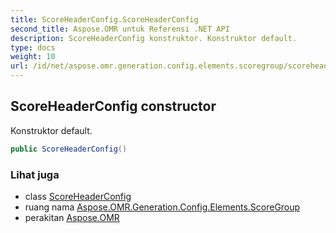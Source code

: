 ```yaml
---
title: ScoreHeaderConfig.ScoreHeaderConfig
second_title: Aspose.OMR untuk Referensi .NET API
description: ScoreHeaderConfig konstruktor. Konstruktor default.
type: docs
weight: 10
url: /id/net/aspose.omr.generation.config.elements.scoregroup/scoreheaderconfig/scoreheaderconfig/
---
```

## ScoreHeaderConfig constructor

Konstruktor default.

```csharp
public ScoreHeaderConfig()
```

### Lihat juga

* class [ScoreHeaderConfig](../)
* ruang nama [Aspose.OMR.Generation.Config.Elements.ScoreGroup](../../scoreheaderconfig/)
* perakitan [Aspose.OMR](../../../)



